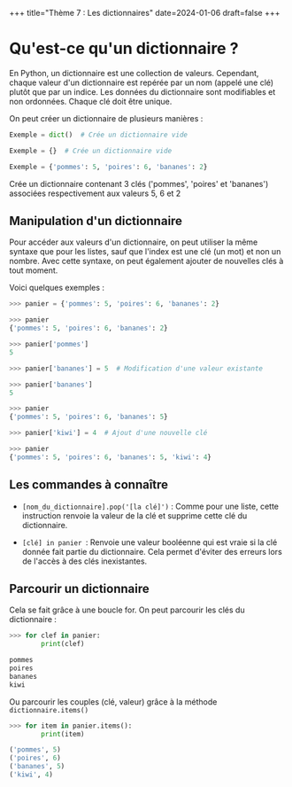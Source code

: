 +++
title="Thème 7 : Les dictionnaires"
date=2024-01-06
draft=false
+++

# Qu'est-ce qu'un dictionnaire ? 

En Python, un dictionnaire est une collection de valeurs. Cependant, chaque valeur d'un dictionnaire est repérée par un nom (appelé une clé) plutôt que par un indice. Les données du dictionnaire sont modifiables et non ordonnées. Chaque clé doit être unique.

On peut créer un dictionnaire de plusieurs manières :

```python
Exemple = dict()  # Crée un dictionnaire vide

Exemple = {}  # Crée un dictionnaire vide

Exemple = {'pommes': 5, 'poires': 6, 'bananes': 2} 
```

Crée un dictionnaire contenant 3 clés ('pommes', 'poires' et 'bananes') associées respectivement aux valeurs 5, 6 et 2

## Manipulation d'un dictionnaire

Pour accéder aux valeurs d'un dictionnaire, on peut utiliser la même syntaxe que pour les listes, sauf que l'index est une clé (un mot) et non un nombre. Avec cette syntaxe, on peut également ajouter de nouvelles clés à tout moment.

Voici quelques exemples :
```python
>>> panier = {'pommes': 5, 'poires': 6, 'bananes': 2}

>>> panier
{'pommes': 5, 'poires': 6, 'bananes': 2}

>>> panier['pommes']
5

>>> panier['bananes'] = 5  # Modification d'une valeur existante

>>> panier['bananes']
5

>>> panier
{'pommes': 5, 'poires': 6, 'bananes': 5}

>>> panier['kiwi'] = 4  # Ajout d'une nouvelle clé

>>> panier
{'pommes': 5, 'poires': 6, 'bananes': 5, 'kiwi': 4}
```
## Les commandes à connaître

- ```[nom_du_dictionnaire].pop('[la clé]')``` : Comme pour une liste, cette instruction renvoie la valeur de la clé et supprime cette clé du dictionnaire.

- ```[clé] in panier ```: Renvoie une valeur booléenne qui est vraie si la clé donnée fait partie du dictionnaire. Cela permet d'éviter des erreurs lors de l'accès à des clés inexistantes.

## Parcourir un dictionnaire

Cela se fait grâce à une boucle for. On peut parcourir les clés du dictionnaire :

```python
>>> for clef in panier:
        print(clef)

pommes
poires
bananes
kiwi

```
Ou parcourir les couples (clé, valeur) grâce à la méthode ```dictionnaire.items()```
```python
>>> for item in panier.items():
        print(item)

('pommes', 5)
('poires', 6)
('bananes', 5)
('kiwi', 4)
```